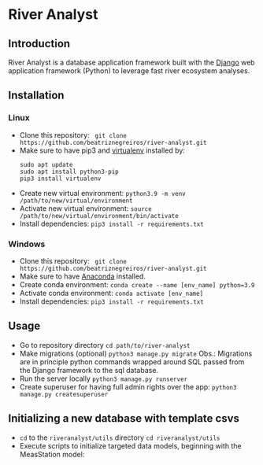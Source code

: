 # River Analyst

## Introduction
River Analyst is a database application framework built with the [Django](https://www.djangoproject.com/) web application framework (Python) to leverage fast river ecosystem analyses. 

## Installation
### Linux
- Clone this repository: 
    `` git clone https://github.com/beatriznegreiros/river-analyst.git``
- Make sure to have pip3 and [virtualenv](https://pypi.org/project/virtualenv/) installed by: 
    ```console
    sudo apt update
    sudo apt install python3-pip
    pip3 install virtualenv
    ```
- Create new virtual environment:
    ``python3.9 -m venv /path/to/new/virtual/environment``
- Activate new virtual environment:
    ``source /path/to/new/virtual/environment/bin/activate``
- Install dependencies:
    ``pip3 install -r requirements.txt``
  
### Windows
- Clone this repository: 
    `` git clone https://github.com/beatriznegreiros/river-analyst.git``
- Make sure to have [Anaconda](https://docs.anaconda.com/anaconda/install/index.html) installed.
- Create conda environment: 
    ``conda create --name [env_name] python=3.9``
- Activate conda environment:
    ``conda activate [env_name]``
- Install dependencies:
    ``pip3 install -r requirements.txt ``

    
## Usage

- Go to repository directory
    ``cd path/to/river-analyst``
- Make migrations (optional)
    ``python3 manage.py migrate``
Obs.: Migrations are in principle python commands wrapped around SQL passed from the Django framework to the sql database.
- Run the server locally
    ``python3 manage.py runserver``
- Create superuser for having full admin rights over the app:
    ``python3 manage.py createsuperuser``
  
## Initializing a new database with template csvs
- ``cd`` to the ``riveranalyst/utils`` directory
    ``cd riveranalyst/utils``
- Execute scripts to initialize targeted data models, beginning with the MeasStation model:
    
